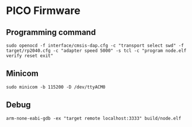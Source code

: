 # PICO Firmware

## Programming command
`sudo openocd -f interface/cmsis-dap.cfg -c "transport select swd" -f target/rp2040.cfg -c "adapter speed 5000" -s tcl -c "program node.elf verify reset exit"`

## Minicom
`sudo minicom -b 115200 -D /dev/ttyACM0`

## Debug
`arm-none-eabi-gdb -ex "target remote localhost:3333" build/node.elf`
